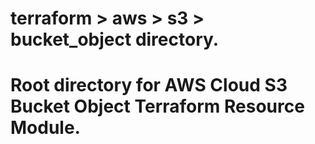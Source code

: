 # terraform > aws > s3 > bucket_object directory.
# Root directory for AWS Cloud S3 Bucket Object Terraform Resource Module.